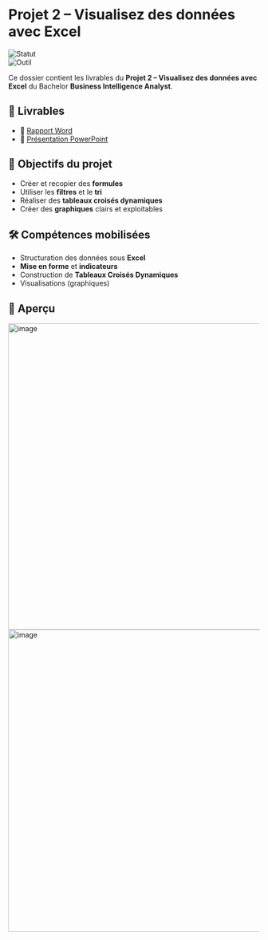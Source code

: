 # Projet 2 – Visualisez des données avec Excel

![Statut](https://img.shields.io/badge/Projet-Terminé-brightgreen)  
![Outil](https://img.shields.io/badge/Outil-Excel-blue)

Ce dossier contient les livrables du **Projet 2 – Visualisez des données avec Excel** du Bachelor **Business Intelligence Analyst**.

## 📑 Livrables
- 📄 [Rapport Word](visualisation/Deluy_Leslie_2_rapport_analyse_032025.docx)
- 🎥 [Présentation PowerPoint](visualisation/Deluy_Leslie_1_presentation_032025.pptx)

## 🎯 Objectifs du projet
- Créer et recopier des **formules**
- Utiliser les **filtres** et le **tri**
- Réaliser des **tableaux croisés dynamiques**
- Créer des **graphiques** clairs et exploitables

## 🛠 Compétences mobilisées
- Structuration des données sous **Excel**
- **Mise en forme** et **indicateurs**
- Construction de **Tableaux Croisés Dynamiques**
- Visualisations (graphiques)

## 👀 Aperçu
  <img width="950" height="614" alt="image" src="https://github.com/user-attachments/assets/ff386953-5751-4622-bf82-b854eda33a29" />  <img width="970" height="606" alt="image" src="https://github.com/user-attachments/assets/bed8e590-7d55-46ab-b92c-b2065b982957" />




